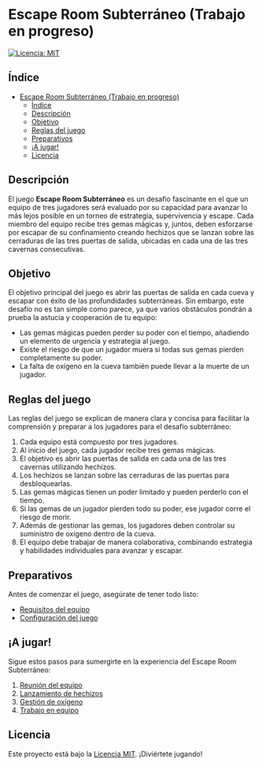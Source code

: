 # Escape Room Subterráneo (Trabajo en progreso)

[![Licencia: MIT](https://img.shields.io/badge/Licencia-MIT-amarillo.svg)](./LICENSE)

## Índice
- [Escape Room Subterráneo (Trabajo en progreso)](#escape-room-subterráneo-trabajo-en-progreso)
  - [Índice](#índice)
  - [Descripción](#descripción)
  - [Objetivo](#objetivo)
  - [Reglas del juego](#reglas-del-juego)
  - [Preparativos](#preparativos)
  - [¡A jugar!](#a-jugar)
  - [Licencia](#licencia)

## Descripción

El juego **Escape Room Subterráneo** es un desafío fascinante en el que un equipo de tres jugadores será evaluado por su capacidad para avanzar lo más lejos posible en un torneo de estrategia, supervivencia y escape. Cada miembro del equipo recibe tres gemas mágicas y, juntos, deben esforzarse por escapar de su confinamiento creando hechizos que se lanzan sobre las cerraduras de las tres puertas de salida, ubicadas en cada una de las tres cavernas consecutivas.

## Objetivo

El objetivo principal del juego es abrir las puertas de salida en cada cueva y escapar con éxito de las profundidades subterráneas. Sin embargo, este desafío no es tan simple como parece, ya que varios obstáculos pondrán a prueba la astucia y cooperación de tu equipo:

- Las gemas mágicas pueden perder su poder con el tiempo, añadiendo un elemento de urgencia y estrategia al juego.
- Existe el riesgo de que un jugador muera si todas sus gemas pierden completamente su poder.
- La falta de oxígeno en la cueva también puede llevar a la muerte de un jugador.

## Reglas del juego

Las reglas del juego se explican de manera clara y concisa para facilitar la comprensión y preparar a los jugadores para el desafío subterráneo:

1. Cada equipo está compuesto por tres jugadores.
2. Al inicio del juego, cada jugador recibe tres gemas mágicas.
3. El objetivo es abrir las puertas de salida en cada una de las tres cavernas utilizando hechizos.
4. Los hechizos se lanzan sobre las cerraduras de las puertas para desbloquearlas.
5. Las gemas mágicas tienen un poder limitado y pueden perderlo con el tiempo.
6. Si las gemas de un jugador pierden todo su poder, ese jugador corre el riesgo de morir.
7. Además de gestionar las gemas, los jugadores deben controlar su suministro de oxígeno dentro de la cueva.
8. El equipo debe trabajar de manera colaborativa, combinando estrategia y habilidades individuales para avanzar y escapar.

## Preparativos

Antes de comenzar el juego, asegúrate de tener todo listo:

- [Requisitos del equipo](#requisitos-del-equipo)
- [Configuración del juego](#configuración-del-juego)

## ¡A jugar!

Sigue estos pasos para sumergirte en la experiencia del Escape Room Subterráneo:

1. [Reunión del equipo](#reunión-del-equipo)
2. [Lanzamiento de hechizos](#lanzamiento-de-hechizos)
3. [Gestión de oxígeno](#gestión-de-oxígeno)
4. [Trabajo en equipo](#trabajo-en-equipo)

## Licencia

Este proyecto está bajo la [Licencia MIT](./LICENSE). ¡Diviértete jugando!
